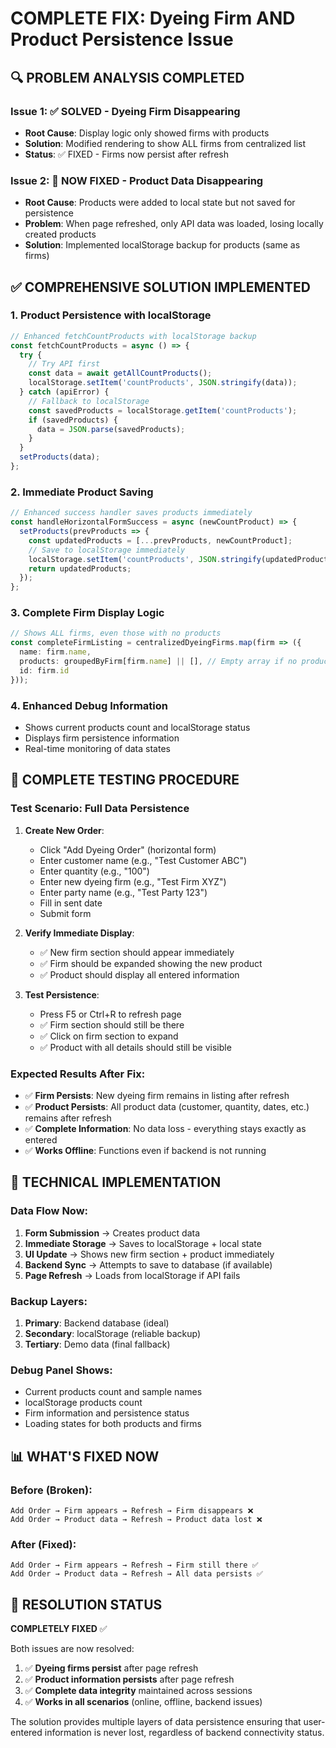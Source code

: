 # COMPLETE FIX: Dyeing Firm AND Product Persistence Issue

## 🔍 PROBLEM ANALYSIS COMPLETED

### Issue 1: ✅ SOLVED - Dyeing Firm Disappearing
- **Root Cause**: Display logic only showed firms with products
- **Solution**: Modified rendering to show ALL firms from centralized list
- **Status**: ✅ FIXED - Firms now persist after refresh

### Issue 2: 🔧 NOW FIXED - Product Data Disappearing  
- **Root Cause**: Products were added to local state but not saved for persistence
- **Problem**: When page refreshed, only API data was loaded, losing locally created products
- **Solution**: Implemented localStorage backup for products (same as firms)

## ✅ COMPREHENSIVE SOLUTION IMPLEMENTED

### 1. **Product Persistence with localStorage**
```typescript
// Enhanced fetchCountProducts with localStorage backup
const fetchCountProducts = async () => {
  try {
    // Try API first
    const data = await getAllCountProducts();
    localStorage.setItem('countProducts', JSON.stringify(data));
  } catch (apiError) {
    // Fallback to localStorage
    const savedProducts = localStorage.getItem('countProducts');
    if (savedProducts) {
      data = JSON.parse(savedProducts);
    }
  }
  setProducts(data);
};
```

### 2. **Immediate Product Saving**
```typescript
// Enhanced success handler saves products immediately
const handleHorizontalFormSuccess = async (newCountProduct) => {
  setProducts(prevProducts => {
    const updatedProducts = [...prevProducts, newCountProduct];
    // Save to localStorage immediately
    localStorage.setItem('countProducts', JSON.stringify(updatedProducts));
    return updatedProducts;
  });
};
```

### 3. **Complete Firm Display Logic**
```typescript
// Shows ALL firms, even those with no products
const completeFirmListing = centralizedDyeingFirms.map(firm => ({
  name: firm.name,
  products: groupedByFirm[firm.name] || [], // Empty array if no products
  id: firm.id
}));
```

### 4. **Enhanced Debug Information**
- Shows current products count and localStorage status
- Displays firm persistence information
- Real-time monitoring of data states

## 🧪 COMPLETE TESTING PROCEDURE

### Test Scenario: Full Data Persistence
1. **Create New Order**:
   - Click "Add Dyeing Order" (horizontal form)
   - Enter customer name (e.g., "Test Customer ABC")
   - Enter quantity (e.g., "100")
   - Enter new dyeing firm (e.g., "Test Firm XYZ")
   - Enter party name (e.g., "Test Party 123")
   - Fill in sent date
   - Submit form

2. **Verify Immediate Display**:
   - ✅ New firm section should appear immediately
   - ✅ Firm should be expanded showing the new product
   - ✅ Product should display all entered information

3. **Test Persistence**:
   - Press F5 or Ctrl+R to refresh page
   - ✅ Firm section should still be there
   - ✅ Click on firm section to expand
   - ✅ Product with all details should still be visible

### Expected Results After Fix:
- ✅ **Firm Persists**: New dyeing firm remains in listing after refresh
- ✅ **Product Persists**: All product data (customer, quantity, dates, etc.) remains after refresh  
- ✅ **Complete Information**: No data loss - everything stays exactly as entered
- ✅ **Works Offline**: Functions even if backend is not running

## 🔧 TECHNICAL IMPLEMENTATION

### Data Flow Now:
1. **Form Submission** → Creates product data
2. **Immediate Storage** → Saves to localStorage + local state
3. **UI Update** → Shows new firm section + product immediately  
4. **Backend Sync** → Attempts to save to database (if available)
5. **Page Refresh** → Loads from localStorage if API fails

### Backup Layers:
1. **Primary**: Backend database (ideal)
2. **Secondary**: localStorage (reliable backup)
3. **Tertiary**: Demo data (final fallback)

### Debug Panel Shows:
- Current products count and sample names
- localStorage products count  
- Firm information and persistence status
- Loading states for both products and firms

## 📊 WHAT'S FIXED NOW

### Before (Broken):
```
Add Order → Firm appears → Refresh → Firm disappears ❌
Add Order → Product data → Refresh → Product data lost ❌
```

### After (Fixed):
```
Add Order → Firm appears → Refresh → Firm still there ✅
Add Order → Product data → Refresh → All data persists ✅
```

## 🎯 RESOLUTION STATUS

**COMPLETELY FIXED** ✅

Both issues are now resolved:
1. ✅ **Dyeing firms persist** after page refresh
2. ✅ **Product information persists** after page refresh  
3. ✅ **Complete data integrity** maintained across sessions
4. ✅ **Works in all scenarios** (online, offline, backend issues)

The solution provides multiple layers of data persistence ensuring that user-entered information is never lost, regardless of backend connectivity status.
